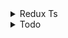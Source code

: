 <details>
<summary>Redux Ts</summary>

redux

```js
// npm i --save-exact @types/react-redux react-redux redux redux-thunk
```

</details>

<details>
<summary>Todo</summary>

```js
// comments update
// register
// final mobile responsive && desktop
```

</details>
